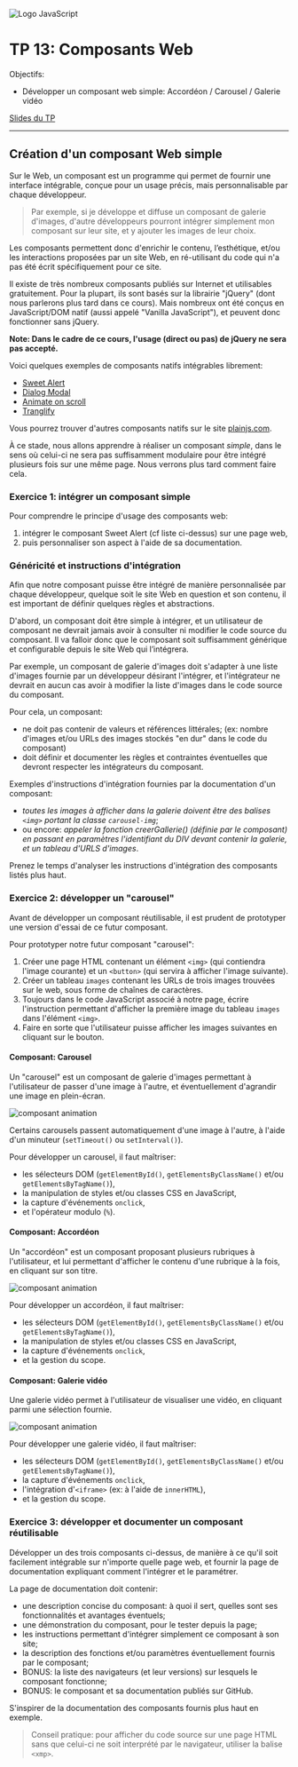 ![Logo JavaScript](js-logo.png)

# TP 13: Composants Web

Objectifs:

- Développer un composant web simple: Accordéon / Carousel / Galerie vidéo

<a href="./slides/10-composants/index.html" target="_blank">Slides du TP</a>

---

## Création d'un composant Web simple

Sur le Web, un composant est un programme qui permet de fournir une interface intégrable, conçue pour un usage précis, mais personnalisable par chaque développeur.

> Par exemple, si je développe et diffuse un composant de galerie d'images, d'autre développeurs pourront intégrer simplement mon composant sur leur site, et y ajouter les images de leur choix.

Les composants permettent donc d'enrichir le contenu, l’esthétique, et/ou les interactions proposées par un site Web, en ré-utilisant du code qui n'a pas été écrit spécifiquement pour ce site.

Il existe de très nombreux composants publiés sur Internet et utilisables gratuitement. Pour la plupart, ils sont basés sur la librairie "jQuery" (dont nous parlerons plus tard dans ce cours). Mais nombreux ont été conçus en JavaScript/DOM natif (aussi appelé "Vanilla JavaScript"), et peuvent donc fonctionner sans jQuery.

**Note: Dans le cadre de ce cours, l'usage (direct ou pas) de jQuery ne sera pas accepté.**

Voici quelques exemples de composants natifs intégrables librement:

- [Sweet Alert](http://t4t5.github.io/sweetalert/)
- [Dialog Modal](https://frend.co/components/dialogmodal/)
- [Animate on scroll](https://github.com/michalsnik/aos)
- [Tranglify](http://qrohlf.com/trianglify/)

Vous pourrez trouver d'autres composants natifs sur le site [plainjs.com](https://plainjs.com/javascript/plugins/).

À ce stade, nous allons apprendre à réaliser un composant *simple*, dans le sens où celui-ci ne sera pas suffisamment modulaire pour être intégré plusieurs fois sur une même page. Nous verrons plus tard comment faire cela.

### Exercice 1: intégrer un composant simple

Pour comprendre le principe d'usage des composants web:

1. intégrer le composant Sweet Alert (cf liste ci-dessus) sur une page web,
2. puis personnaliser son aspect à l'aide de sa documentation.

### Généricité et instructions d'intégration

Afin que notre composant puisse être intégré de manière personnalisée par chaque développeur, quelque soit le site Web en question et son contenu, il est important de définir quelques règles et abstractions.

D'abord, un composant doit être simple à intégrer, et un utilisateur de composant ne devrait jamais avoir à consulter ni modifier le code source du composant. Il va falloir donc que le composant soit suffisamment générique et configurable depuis le site Web qui l’intégrera.

Par exemple, un composant de galerie d'images doit s'adapter à une liste d'images fournie par un développeur désirant l'intégrer, et l'intégrateur ne devrait en aucun cas avoir à modifier la liste d'images dans le code source du composant.

Pour cela, un composant:

- ne doit pas contenir de valeurs et références littérales; (ex: nombre d'images et/ou URLs des images stockés "en dur" dans le code du composant)
- doit définir et documenter les règles et contraintes éventuelles que devront respecter les intégrateurs du composant.

Exemples d'instructions d'intégration fournies par la documentation d'un composant:

- *toutes les images à afficher dans la galerie doivent être des balises `<img>` portant la classe `carousel-img`*;
- ou encore: *appeler la fonction creerGallerie() (définie par le composant) en passant en paramètres l'identifiant du DIV devant contenir la galerie, et un tableau d'URLS d'images*.

Prenez le temps d'analyser les instructions d'intégration des composants listés plus haut.

### Exercice 2: développer un "carousel"

Avant de développer un composant réutilisable, il est prudent de prototyper une version d'essai de ce futur composant.

Pour prototyper notre futur composant "carousel":
1. Créer une page HTML contenant un élément `<img>` (qui contiendra l'image courante) et un `<button>` (qui servira à afficher l'image suivante).
2. Créer un tableau `images` contenant les URLs de trois images trouvées sur le web, sous forme de chaînes de caractères.
3. Toujours dans le code JavaScript associé à notre page, écrire l'instruction permettant d'afficher la première image du tableau `images` dans l'élément `<img>`.
4. Faire en sorte que l'utilisateur puisse afficher les images suivantes en cliquant sur le bouton.

#### Composant: Carousel

Un "carousel" est un composant de galerie d'images permettant à l'utilisateur de passer d'une image à l'autre, et éventuellement d'agrandir une image en plein-écran.

![composant animation](img/4-2-carousel.gif)

Certains carousels passent automatiquement d'une image à l'autre, à l'aide d'un minuteur (`setTimeout()` ou `setInterval()`).

Pour développer un carousel, il faut maîtriser:

- les sélecteurs DOM (`getElementById()`, `getElementsByClassName()` et/ou `getElementsByTagName()`),
- la manipulation de styles et/ou classes CSS en JavaScript,
- la capture d'événements `onclick`,
- et l'opérateur modulo (`%`).

<!--
> Solution:
> - [codepen](https://codepen.io/anon/pen/eMxLQq)
> - [jsfiddle](https://jsfiddle.net/adrienjoly/vvtyx0hp/) (ancienne version)
-->

#### Composant: Accordéon

Un "accordéon" est un composant proposant plusieurs rubriques à l'utilisateur, et lui permettant d'afficher le contenu d'une rubrique à la fois, en cliquant sur son titre.

![composant animation](img/4-1-accordion.gif)

Pour développer un accordéon, il faut maîtriser:

- les sélecteurs DOM (`getElementById()`, `getElementsByClassName()` et/ou `getElementsByTagName()`),
- la manipulation de styles et/ou classes CSS en JavaScript,
- la capture d'événements `onclick`,
- et la gestion du scope.

#### Composant: Galerie vidéo

Une galerie vidéo permet à l'utilisateur de visualiser une vidéo, en cliquant parmi une sélection fournie.

![composant animation](img/4-3-videos.gif)

Pour développer une galerie vidéo, il faut maîtriser:

- les sélecteurs DOM (`getElementById()`, `getElementsByClassName()` et/ou `getElementsByTagName()`),
- la capture d'événements `onclick`,
- l'intégration d'`<iframe>` (ex: à l'aide de `innerHTML`),
- et la gestion du scope.

### Exercice 3: développer et documenter un composant réutilisable

Développer un des trois composants ci-dessus, de manière à ce qu'il soit facilement intégrable sur n'importe quelle page web, et fournir la page de documentation expliquant comment l'intégrer et le paramétrer.

La page de documentation doit contenir:

- une description concise du composant: à quoi il sert, quelles sont ses fonctionnalités et avantages éventuels;
- une démonstration du composant, pour le tester depuis la page;
- les instructions permettant d'intégrer simplement ce composant à son site;
- la description des fonctions et/ou paramètres éventuellement fournis par le composant;
- BONUS: la liste des navigateurs (et leur versions) sur lesquels le composant fonctionne;
- BONUS: le composant et sa documentation publiés sur GitHub.

S'inspirer de la documentation des composants fournis plus haut en exemple.

> Conseil pratique: pour afficher du code source sur une page HTML sans que celui-ci ne soit interprété par le navigateur, utiliser la balise `<xmp>`.

<!--
> Solutions:
> - [Carousel réutilisable + documentation](https://codepen.io/anon/pen/wmNYeN)
> - [Accordéon](https://jsfiddle.net/adrienjoly/wL3pex4e/)
> - [Galerie](https://jsfiddle.net/adrienjoly/Lz8tcq0y/)
-->
